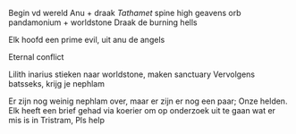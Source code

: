 Begin vd wereld 
Anu + draak _Tathamet_
spine high geavens
orb pandamonium + worldstone
Draak de burning hells

Elk hoofd een prime evil, uit anu de angels

Eternal conflict

Lilith inarius stieken naar worldstone, maken sanctuary
Vervolgens batsseks, krijg je nephlam

Er zijn nog weinig nephlam over, maar er zijn er nog een paar; Onze helden. Elk heeft een brief gehad via koerier om op onderzoek uit te gaan wat er mis is in Tristram, Pls help
